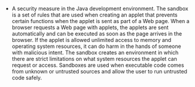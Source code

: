   
- A security measure in the Java development environment. The sandbox is a set of rules that are used when creating an applet that prevents certain functions when the applet is sent as part of a Web page. When a browser requests a Web page with applets, the applets are sent automatically and can be executed as soon as the page arrives in the browser. If the applet is allowed unlimited access to memory and operating system resources, it can do harm in the hands of someone with malicious intent. The sandbox creates an environment in which there are strict limitations on what system resources the applet can request or access. Sandboxes are used when executable code comes from unknown or untrusted sources and allow the user to run untrusted code safely.